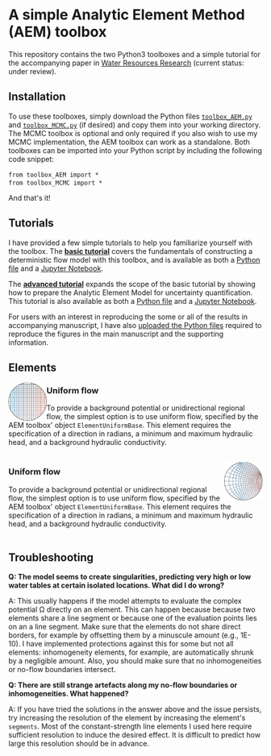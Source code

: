 # A simple Analytic Element Method (AEM) toolbox

This repository contains the two Python3 toolboxes and a simple tutorial for the accompanying paper in [Water Resources Research](https://agupubs.onlinelibrary.wiley.com/journal/19447973) (current status: under review).

## Installation

To use these toolboxes, simply download the Python files [`toolbox_AEM.py`](https://github.com/MaxRamgraber/Simple-AEM-Toolbox/blob/main/toolbox_AEM.py) and [`toolbox_MCMC.py`](https://github.com/MaxRamgraber/Simple-AEM-Toolbox/blob/main/toolbox_MCMC.py) (if desired) and copy them into your working directory. The MCMC toolbox is optional and only required if you also wish to use my MCMC implementation, the AEM toolbox can work as a standalone. Both toolboxes can be imported into your Python script by including the following code snippet:

```
from toolbox_AEM import *
from toolbox_MCMC import *
```

And that's it! 

## Tutorials

I have provided a few simple tutorials to help you familiarize yourself with the toolbox. The [**basic tutorial**](https://github.com/MaxRamgraber/Simple-AEM-Toolbox/tree/main/Tutorials/Tutorial%2001%20Basic%20AEM) covers the fundamentals of constructing a deterministic flow model with this toolbox, and is available as both a [Python file](https://github.com/MaxRamgraber/Simple-AEM-Toolbox/blob/main/Tutorials/Tutorial%2001%20Basic%20AEM/basic_tutorial.py) and a [Jupyter Notebook](https://github.com/MaxRamgraber/Simple-AEM-Toolbox/blob/main/Tutorials/Tutorial%2001%20Basic%20AEM/basic_tutorial.ipynb). 

The [**advanced tutorial**](https://github.com/MaxRamgraber/Simple-AEM-Toolbox/tree/main/Tutorials/Tutorial%2002%20Uncertainty%20Estimation) expands the scope of the basic tutorial by showing how to prepare the Analytic Element Model for uncertainty quantification. This tutorial is also available as both a [Python file](https://github.com/MaxRamgraber/Simple-AEM-Toolbox/blob/main/Tutorials/Tutorial%2002%20Uncertainty%20Estimation/uncertainty_estimation_example.py) and a [Jupyter Notebook](https://github.com/MaxRamgraber/Simple-AEM-Toolbox/blob/main/Tutorials/Tutorial%2002%20Uncertainty%20Estimation/uncertainty_estimation_example.ipynb).

For users with an interest in reproducing the some or all of the results in accompanying manuscript, I have also [uploaded the Python files](https://github.com/MaxRamgraber/Simple-AEM-Toolbox/tree/main/Manuscript%20files) required to reproduce the figures in the main manuscript and the supporting information.

## Elements


<img align="left" src="/images/01_uniform.png" width="15%">

### Uniform flow
To provide a background potential or unidirectional regional flow, the simplest option is to use uniform flow, specified by the AEM toolbox' object `ElementUniformBase`. This element requires the specification of a direction in radians, a minimum and maximum hydraulic head, and a background hydraulic conductivity.
<br /><br />


<img align="right" src="/images/02_moebius.png" width="15%">

### Uniform flow
To provide a background potential or unidirectional regional flow, the simplest option is to use uniform flow, specified by the AEM toolbox' object `ElementUniformBase`. This element requires the specification of a direction in radians, a minimum and maximum hydraulic head, and a background hydraulic conductivity.
<br /><br />







## Troubleshooting

**Q: The model seems to create singularities, predicting very high or low water tables at certain isolated locations. What did I do wrong?**

A: This usually happens if the model attempts to evaluate the complex potential Ω directly on an element. This can happen because because two elements share a line segment or because one of the evaluation points lies on an a line segment. Make sure that the elements do not share direct borders, for example by offsetting them by a minuscule amount (e.g., 1E-10). I have implemented protections against this for some but not all elements: inhomogeneity elements, for example, are automatically shrunk by a negligible amount. Also, you should make sure that no inhomogeneities or no-flow boundaries intersect.

**Q: There are still strange artefacts along my no-flow boundaries or inhomogeneities. What happened?**

A: If you have tried the solutions in the answer above and the issue persists, try increasing the resolution of the element by increasing the element's `segments`. Most of the constant-strength line elements I used here require sufficient resolution to induce the desired effect. It is difficult to predict how large this resolution should be in advance.
